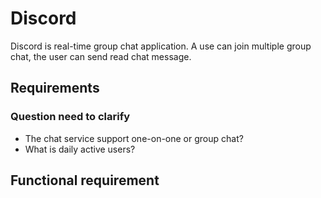 # Discord

Discord is real-time group chat application. A use can join multiple group chat, the user can send read chat message.

## Requirements

### Question need to clarify

- The chat service support one-on-one or group chat?
- What is daily active users?

## Functional requirement

